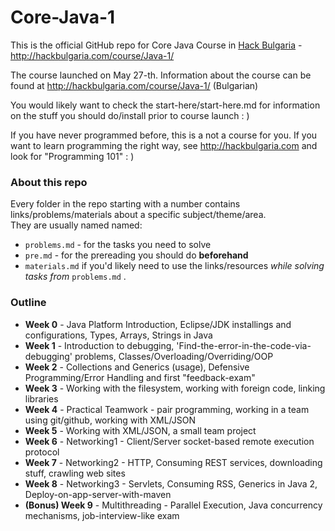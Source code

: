 Core-Java-1
===========

This is the official GitHub repo for Core Java Course in [Hack Bulgaria](http://hackbulgaria.com) - http://hackbulgaria.com/course/Java-1/

The course launched on May 27-th.
Information about the course can be found at http://hackbulgaria.com/course/Java-1/ (Bulgarian)

You would likely want to check the start-here/start-here.md for information on the stuff you should do/install prior to course launch : )

If you have never programmed before, this is a not a course for you. If you want to learn programming the right way, see http://hackbulgaria.com and look for "Programming 101" : )


### About this repo
Every folder in the repo starting with a number contains links/problems/materials about a specific subject/theme/area.   
They are usually named named:
- `problems.md` - for the tasks you need to solve
- `pre.md` - for the prereading you should do **beforehand**
- `materials.md` if you'd likely need to use the links/resources *while solving tasks from* `problems.md` .  

### Outline

- **Week 0** - Java Platform Introduction, Eclipse/JDK installings and configurations, Types, Arrays, Strings in Java
- **Week 1** - Introduction to debugging, 'Find-the-error-in-the-code-via-debugging' problems, Classes/Overloading/Overriding/OOP 
- **Week 2** - Collections and Generics (usage), Defensive Programming/Error Handling and first "feedback-exam"
- **Week 3** - Working with the filesystem, working with foreign code, linking libraries
- **Week 4** - Practical Teamwork - pair programming, working in a team using git/github, working with XML/JSON
- **Week 5** - Working with XML/JSON, a small team project
- **Week 6** - Networking1 - Client/Server socket-based remote execution protocol 
- **Week 7** - Networking2 - HTTP, Consuming REST services, downloading stuff, crawling web sites
- **Week 8** - Networking3 - Servlets, Consuming RSS, Generics in Java 2, Deploy-on-app-server-with-maven
- **(Bonus) Week 9** - Multithreading - Parallel Execution, Java concurrency mechanisms, job-interview-like exam

 

